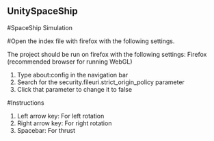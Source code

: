 ## UnitySpaceShip
#SpaceShip Simulation



#Open the index file with firefox with the following settings.

The project should be run on firefox with the following settings: 
Firefox (recommended browser for running WebGL)

1. Type about:config in the navigation bar
2. Search for the security.fileuri.strict_origin_policy parameter
3. Click that parameter to change it to false

#Instructions
1. Left arrow key: For left rotation
2. Right arrow key: For right rotation
3. Spacebar: For thrust


